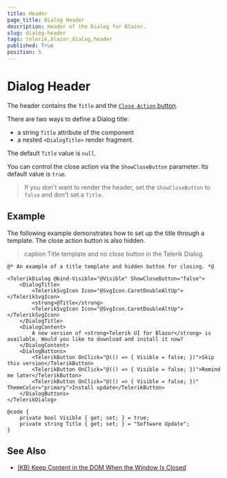 ```yaml
---
title: Header
page_title: Dialog Header
description: Header of the Dialog for Blazor.
slug: dialog-header
tags: telerik,blazor,dialog,header
published: True
position: 5
---
```


# Dialog Header

The header contains the `Title` and the [`Close Action` button](slug://dialog-action-buttons).

There are two ways to define a Dialog title:
* a string `Title` attribute of the component
* a nested `<DialogTitle>` render fragment.

The default `Title` value is `null`.

You can control the close action via the `ShowCloseButton` parameter. Its default value is `true`.

> If you don't want to render the header, set the `ShowCloseButton` to `false` and don't set a `Title`.

## Example

The following example demonstrates how to set up the title through a template. The close action button is also hidden.

>caption Title template and no close button in the Telerik Dialog.

````RAZOR
@* An example of a title template and hidden button for closing. *@

<TelerikDialog @bind-Visible="@Visible" ShowCloseButton="false">
    <DialogTitle>
        <TelerikSvgIcon Icon="@SvgIcon.CaretDoubleAltUp"></TelerikSvgIcon>
        <strong>@Title</strong>
        <TelerikSvgIcon Icon="@SvgIcon.CaretDoubleAltUp"></TelerikSvgIcon>
    </DialogTitle>
    <DialogContent>
        A new version of <strong>Telerik UI for Blazor</strong> is available. Would you like to download and install it now?
    </DialogContent>
    <DialogButtons>
        <TelerikButton OnClick="@(() => { Visible = false; })">Skip this version</TelerikButton>
        <TelerikButton OnClick="@(() => { Visible = false; })">Remind me later</TelerikButton>
        <TelerikButton OnClick="@(() => { Visible = false; })" ThemeColor="primary">Install update</TelerikButton>
    </DialogButtons>
</TelerikDialog>

@code {
    private bool Visible { get; set; } = true;
    private string Title { get; set; } = "Software Update";
}
````

## See Also

* [(KB) Keep Content in the DOM When the Window Is Closed](slug://window-kb-keep-content-when-closed)

